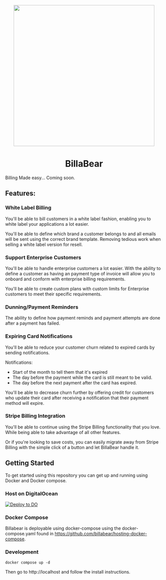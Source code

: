 <p align="center">
  <img width="450px" src="https://ha-static-data.s3.eu-central-1.amazonaws.com/github-readme-logo.png">
</p>

<p align="center">
  <h1 style="text-align: center">BillaBear</h1>
</p>

Billing Made easy... Coming soon.

## Features:

### White Label Billing

You'll be able to bill customers in a white label fashion, enabling you to white label your applications a lot easier.

You'll be able to define which brand a customer belongs to and all emails will be sent using the correct brand template. Removing tedious work when selling a white label version for resell.

### Support Enterprise Customers 

You'll be able to handle enterprise customers a lot easier. With the ability to define a customer as having an payment type of invoice will allow you to onboard and conform with enterprise billing requirements.

You'll be able to create custom plans with custom limits for Enterprise customers to meet their specific requirements.

### Dunning/Payment Reminders

The ability to define how payment reminds and payment attempts are done after a payment has failed.

### Expiring Card Notifications

You'll be able to reduce your customer churn related to expired cards by sending notifications.

Notifications:

* Start of the month to tell them that it's expired
* The day before the payment while the card is still meant to be valid.
* The day before the next payment after the card has expired.

You'll be able to decrease churn further by offering credit for customers who update their card after receiving a notification that their payment method will expire.

### Stripe Billing Integration

You'll be able to continue using the Stripe Billing functionality that you love. While being able to take advantage of all other features.

Or if you're looking to save costs, you can easily migrate away from Stripe Billing with the simple click of a button and let BillaBear handle it.

## Getting Started

To get started using this repository you can get up and running using Docker and Docker compose.

### Host on DigitalOcean

[![Deploy to DO](https://www.deploytodo.com/do-btn-blue.svg)](https://cloud.digitalocean.com/apps/new?repo=https://github.com/billabear/billabear/tree/main)

### Docker Compose

Billabear is deployable using docker-compose using the docker-compose.yaml found in https://github.com/billabear/hosting-docker-compose.

### Development

```
docker compose up -d
```

Then go to http://localhost and follow the install instructions.